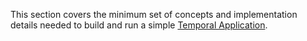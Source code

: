 This section covers the minimum set of concepts and implementation details needed to build and run a simple [Temporal Application](/docs/concepts/what-is-a-temporal-application).
